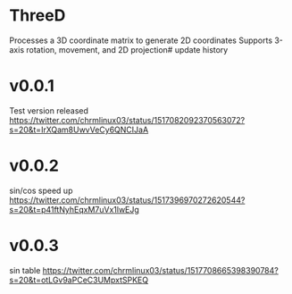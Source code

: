 # ThreeD
Processes a 3D coordinate matrix to generate 2D coordinates
Supports 3-axis rotation, movement, and 2D projection# update history
# v0.0.1
Test version released
https://twitter.com/chrmlinux03/status/1517082092370563072?s=20&t=IrXQam8UwvVeCy6QNCIJaA
# v0.0.2
sin/cos speed up
https://twitter.com/chrmlinux03/status/1517396970272620544?s=20&t=p41ftNyhEqxM7uVx1lwEJg
# v0.0.3
sin table
https://twitter.com/chrmlinux03/status/1517708665398390784?s=20&t=otLGv9aPCeC3UMpxtSPKEQ
